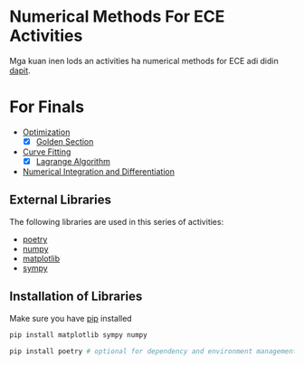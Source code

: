# Numerical Methods For ECE Activities
Mga kuan inen lods an activities ha numerical methods for ECE adi didin [dapit](numerical_methods/).

# For Finals
- [Optimization](numerical_methods/4-optimization/)
  - [x] [Golden Section](numerical_methods/4-optimization/golden_section.py)
- [Curve Fitting](numerical_methods/5-curve-fitting/)
  - [x] [Lagrange Algorithm](numerical_methods/5-curve-fitting/lagrange-algorithm.py)
- [Numerical Integration and Differentiation](numerical_methods/6-numerical-integration-differentiation/)

## External Libraries
The following libraries are used in this series of activities:
- [poetry](https://python-poetry.org/)
- [numpy](https://numpy.org/)
- [matplotlib](https://matplotlib.org/)
- [sympy](https://www.sympy.org/en/index.html)

## Installation of Libraries
Make sure you have [pip](https://python-poetry.org/) installed
```bash
pip install matplotlib sympy numpy
```

```bash
pip install poetry # optional for dependency and environment management
```
